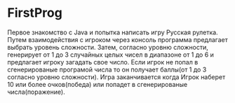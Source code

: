# FirstProg
Первое знакомство с Java и попытка написать игру Русская рулетка.
Путем взаимодействия с игроком через консоль программа предлагает выбрать уровень сложности.
Затем, согласно уровню сложности, генерирует от 1 до 3 случайных целых чисел в диапазоне от 1 до 6 и предлагает игроку загадать свое число.
Если игрок не попал в сгенерированые програмой числа то он получает баллы(от 1 до 3 согласно уровню сложности). 
Игра заканчивается когда Игрок наберет 10 или более очков(победа) или попадет в сгенерированые числа(поражение).
